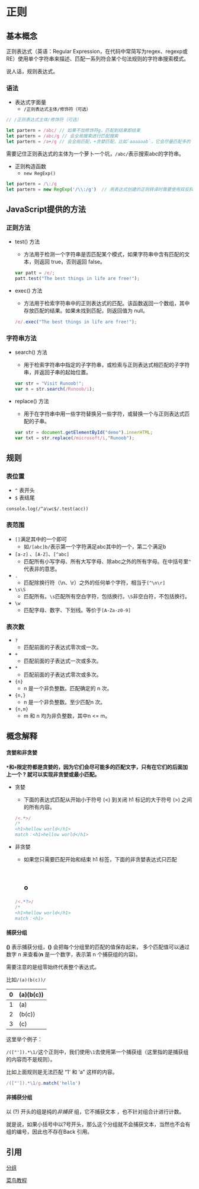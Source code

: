 # 正则

## 基本概念

正则表达式（英语：Regular Expression，在代码中常简写为regex、regexp或RE）使用单个字符串来描述、匹配一系列符合某个句法规则的字符串搜索模式。

说人话，规则表达式。



### 语法

- 表达式字面量
  - `/正则表达式主体/修饰符（可选）`

```javascript
// /正则表达式主体/修饰符（可选）

let partern = /abc/ // 如果不加修饰符g，匹配到结果即结束
let partern = /abc/g // 会全局搜索进行匹配搜索
let partern = /a+/g // 会全局匹配，+贪婪匹配，比如`aaaaaab`，它会尽量匹配多的
```

需要记住正则表达式的主体为一个萝卜一个坑，`/abc/`表示搜索abc的字符串。

- 正则构造函数
  - `new RegExp()`

```javascript
let partern = /\:/g
let partern = new RegExp('/\\:/g')  // 用表达式创建的正则转译时需要使用双反斜杠\\
```





## JavaScript提供的方法

### 正则方法

- test() 方法

  - 方法用于检测一个字符串是否匹配某个模式，如果字符串中含有匹配的文本，则返回 true，否则返回 false。

  ```javascript
  var patt = /e/;
  patt.test("The best things in life are free!");
  ```

  

- exec() 方法

  - 方法用于检索字符串中的正则表达式的匹配。该函数返回一个数组，其中存放匹配的结果。如果未找到匹配，则返回值为 null。

  ```javascript
  /e/.exec("The best things in life are free!");
  ```



### 字符串方法

- search() 方法

  - 用于检索字符串中指定的子字符串，或检索与正则表达式相匹配的子字符串，并返回子串的起始位置。

  ```javascript
  var str = "Visit Runoob!"; 
  var n = str.search(/Runoob/i);
  ```

  

- replace() 方法

  - 用于在字符串中用一些字符替换另一些字符，或替换一个与正则表达式匹配的子串。

  ```javascript
  var str = document.getElementById("demo").innerHTML; 
  var txt = str.replace(/microsoft/i,"Runoob");
  ```

  

## 规则

### 表位置

- `^` 表开头
- `$` 表结尾

```
console.log(/^a\wc$/.test(acc))
```

### 表范围

- `[]`满足其中的一个即可
  - 如`/[abc]b/`表示第一个字符满足abc其中的一个，第二个满足b
- `[a-z]` 、`[A-Z]`、`[^abc]`
  - 匹配所有小写字母、所有大写字母、除abc之外的所有字母。在中括号里`^`代表非的意思。
- `.`
  - 匹配除换行符（\n、\r）之外的任何单个字符，相当于`[^\n\r]`
- `\s\S`
  - 匹配所有。`\s`匹配所有空白字符，包括换行。`\S`非空白符，不包括换行。
- `\w`
  - 匹配字母、数字、下划线。等价于`[A-Za-z0-9]`

### 表次数

- `?`
  - 匹配前面的子表达式零次或一次。
- `+`
  - 匹配前面的子表达式一次或多次。
- `*`
  - 匹配前面的子表达式零次或多次。
- `{n}`
  - n 是一个非负整数。匹配确定的 n 次。
- `{n,}`
  -  n 是一个非负整数。至少匹配n 次。
- `{n,m}`
  - m 和 n 均为非负整数，其中n <= m。

## 概念解释

#### 贪婪和非贪婪

**`*`和`+`限定符都是贪婪的，因为它们会尽可能多的匹配文字，只有在它们的后面加上一个 ? 就可以实现非贪婪或最小匹配。**

- 贪婪

  - 下面的表达式匹配从开始小于符号 (<) 到关闭 h1 标记的大于符号 (>) 之间的所有内容。

  ```javascript
  /<.*>/
  /*
  <h1>hellow world</h1> 
  match：<h1>hellow world</h1> 
  ```

  

- 非贪婪

  - 如果您只需要匹配开始和结束 h1 标签，下面的非贪婪表达式只匹配 <h1>。

  ```javascript
  /<.*?>/
  /*
  <h1>hellow world</h1> 
  match：<h1>
  ```



#### 捕获分组

**()** 表示捕获分组，**()** 会把每个分组里的匹配的值保存起来， 多个匹配值可以通过数字 n 来查看(**n** 是一个数字，表示第 n 个捕获组的内容)。

需要注意的是组零始终代表整个表达式。

比如`/(a)(b(c))/`

| 0    | (a)(b(c)) |
| ---- | --------- |
| 1    | (a)       |
| 2    | (b(c))    |
| 3    | (c)       |

这里举个例子：

`/(["']).*\1/`这个正则中，我们使用`\1`去使用第一个捕获组（这里指的是捕获组的内容而不是规则）。

比如上面规则是无法匹配 “1‘ 和 ’a” 这样的内容。

```javascript
/(["']).*\1/g.match('hello')
```

#### 非捕获分组

以 (?) 开头的组是纯的*非捕获* 组，它不捕获文本 ，也不针对组合计进行计数。

就是说，如果小括号中以?号开头，那么这个分组就不会捕获文本，当然也不会有组的编号，因此也不存在Back 引用。



## 引用

[分组](https://www.cnblogs.com/zhaoshujie/p/10103315.html)

[菜鸟教程](https://www.runoob.com/regexp/regexp-syntax.html)

